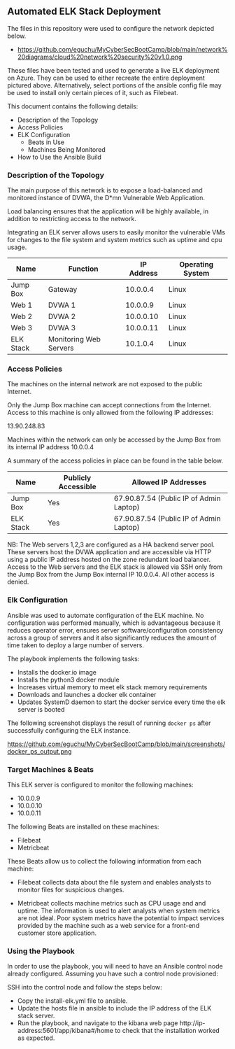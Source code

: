 ## Automated ELK Stack Deployment

The files in this repository were used to configure the network depicted below.

- https://github.com/eguchu/MyCyberSecBootCamp/blob/main/network%20diagrams/cloud%20network%20security%20v1.0.png


These files have been tested and used to generate a live ELK deployment on Azure. They can be used to either recreate the entire deployment pictured above. Alternatively, select portions of the ansible config file may be used to install only certain pieces of it, such as Filebeat.

This document contains the following details:
- Description of the Topology
- Access Policies
- ELK Configuration
  - Beats in Use
  - Machines Being Monitored
- How to Use the Ansible Build


### Description of the Topology

The main purpose of this network is to expose a load-balanced and monitored instance of DVWA, the D*mn Vulnerable Web Application.

Load balancing ensures that the application will be highly available, in addition to restricting access to the network.

Integrating an ELK server allows users to easily monitor the vulnerable VMs for changes to the file system and system metrics such as uptime and cpu usage.


| Name      | Function               | IP Address |  Operating System |
|-----------|------------------------|------------|-------------------|
| Jump Box  | Gateway                | 10.0.0.4   | Linux             |
| Web 1     | DVWA 1                 | 10.0.0.9   | Linux             |
| Web 2     | DVWA 2                 | 10.0.0.10  | Linux             |
| Web 3     | DVWA 3                 | 10.0.0.11  | Linux             |
| ELK Stack | Monitoring Web Servers | 10.1.0.4   | Linux             |

### Access Policies

The machines on the internal network are not exposed to the public Internet. 

Only the Jump Box machine can accept connections from the Internet. Access to this machine is only allowed from the following IP addresses:

13.90.248.83

Machines within the network can only be accessed by the Jump Box from its internal IP address 10.0.0.4




A summary of the access policies in place can be found in the table below.

| Name      | Publicly Accessible | Allowed IP Addresses                    |
|-----------|---------------------|-----------------------------------------|
| Jump Box  | Yes                 | 67.90.87.54 (Public IP of Admin Laptop) |
| ELK Stack | Yes                 | 67.90.87.54 (Public IP of Admin Laptop) |

NB: The Web servers 1,2,3 are configured as a HA backend server pool. These servers host the DVWA application and are accessible via HTTP using a public IP address 
hosted on the zone redundant load balancer. Access to the Web servers and the ELK stack is allowed via SSH only from the Jump Box from the Jump Box internal IP 10.0.0.4. All other access is denied.

### Elk Configuration

Ansible was used to automate configuration of the ELK machine. No configuration was performed manually, which is advantageous because it reduces operator error, ensures server software/configuration consistency across a group of servers and it also significantly reduces the amount of time taken to deploy a large number of servers. 

 
The playbook implements the following tasks:

- Installs the docker.io image
- Installs the python3 docker module
- Increases virtual memory to meet elk stack memory requirements
- Downloads and launches a docker elk container
- Updates SystemD daemon to start the docker service every time the elk server is booted


The following screenshot displays the result of running `docker ps` after successfully configuring the ELK instance.

https://github.com/eguchu/MyCyberSecBootCamp/blob/main/screenshots/docker_ps_output.png

### Target Machines & Beats
This ELK server is configured to monitor the following machines:
- 10.0.0.9
- 10.0.0.10
- 10.0.0.11

The following Beats are installed on these machines:
   
- Filebeat
- Metricbeat

These Beats allow us to collect the following information from each machine:

- Filebeat collects data about the file system and enables analysts to monitor files for suspicious changes.

- Metricbeat collects machine metrics such as CPU usage and and uptime. The information is used to alert analysts when system metrics are not ideal. Poor system metrics have the potential to impact services provided by the machine such as a web service for a front-end customer store application.


### Using the Playbook
In order to use the playbook, you will need to have an Ansible control node already configured. Assuming you have such a control node provisioned: 

SSH into the control node and follow the steps below:

- Copy the install-elk.yml file to ansible.
- Update the hosts file in ansible to include the IP address of the ELK stack server.
- Run the playbook, and navigate to the kibana web page http://ip-address:5601/app/kibana#/home to check that the installation worked as expected.


